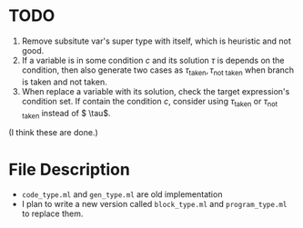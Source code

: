 # TODO

1. Remove subsitute var's super type with itself, which is heuristic and not good.
2. If a variable is in some condition $c$ and its solution $\tau$ is depends on the condition, then also generate two cases as $\tau_\text{taken}, \tau_\text{not taken}$ when branch is taken and not taken.
3. When replace a variable with its solution, check the target expression's condition set. If contain the condition $c$, consider using $\tau_\text{taken}$ or $\tau_\text{not taken}$ instead of $ \tau$.

(I think these are done.)

# File Description
* `code_type.ml` and `gen_type.ml` are old implementation
* I plan to write a new version called `block_type.ml` and `program_type.ml` to replace them.


